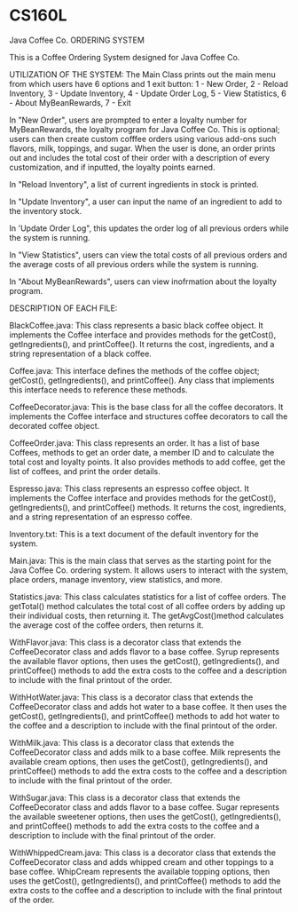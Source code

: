 # CS160L
Java Coffee Co. ORDERING SYSTEM

This is a Coffee Ordering System designed for Java Coffee Co. 

UTILIZATION OF THE SYSTEM:
The Main Class prints out the main menu from which users have 6 options and 1 exit button:
1 - New Order,
2 - Reload Inventory,
3 - Update Inventory,
4 - Update Order Log,
5 - View Statistics,
6 - About MyBeanRewards,
7 - Exit

In "New Order", users are prompted to enter a loyalty number for MyBeanRewards, the loyalty program for Java Coffee Co. This is optional;
users can then create custom cofffee orders using various add-ons such flavors, milk, toppings, and sugar. When the user is done, an order
prints out and includes the total cost of their order with a description of every customization, and if inputted, the loyalty points earned.

In "Reload Inventory", a list of current ingredients in stock is printed.

In "Update Inventory", a user can input the name of an ingredient to add to the inventory stock.

In 'Update Order Log", this updates the order log of all previous orders while the system is running.

In "View Statistics", users can view the total costs of all previous orders and the average costs of all previous orders while the system is running.

In "About MyBeanRewards", users can view inofrmation about the loyalty program.


DESCRIPTION OF EACH FILE:

BlackCoffee.java: This class represents a basic black coffee object. It implements the Coffee interface and provides methods for the getCost(), getIngredients(), and printCoffee().  It returns the cost, ingredients, and a string representation of a black coffee.


Coffee.java: This interface defines the methods of the coffee object; getCost(), getIngredients(), and printCoffee(). Any class that implements this interface needs to reference these methods.

CoffeeDecorator.java: This is the base class for all the coffee decorators. It implements the Coffee interface and structures coffee decorators to call the decorated coffee object.

CoffeeOrder.java: This class represents an order. It has a list of base Coffees, methods to get an order date, a member ID and to calculate the total cost and loyalty points. It also provides methods to add coffee, get the list of coffees, and print the order details.

Espresso.java: This class represents an espresso coffee object. It implements the Coffee interface and provides methods for the getCost(), getIngredients(), and printCoffee() methods. It returns the cost, ingredients, and a string representation of an espresso coffee.

Inventory.txt: This is a text document of the default inventory for the system.

Main.java: This is the main class that serves as the starting point for the Java Coffee Co. ordering system. It allows users to interact with the system, place orders, manage inventory, view statistics, and more. 

Statistics.java: This class calculates statistics for a list of coffee orders. The getTotal() method calculates the total cost of all coffee orders by adding up their individual costs, then returning it. The getAvgCost()method calculates the average cost of the coffee orders, then returns it.

WithFlavor.java: This class is a decorator class that extends the CoffeeDecorator class and adds flavor to a base coffee. Syrup represents the available flavor options, then uses the getCost(), getIngredients(), and printCoffee() methods to add the extra costs to the coffee and a description to include with the final printout of the order.

WithHotWater.java: This class is a decorator class that extends the CoffeeDecorator class and adds hot water to a base coffee. It then uses the getCost(), getIngredients(), and printCoffee() methods to add hot water to the coffee and a description to include with the final printout of the order.

WithMilk.java: This class is a decorator class that extends the CoffeeDecorator class and adds milk to a base coffee. Milk represents the available cream options, then uses the getCost(), getIngredients(), and printCoffee() methods to add the extra costs to the coffee and a description to include with the final printout of the order.

WithSugar.java: This class is a decorator class that extends the CoffeeDecorator class and adds flavor to a base coffee. Sugar represents the available sweetener options, then uses the getCost(), getIngredients(), and printCoffee() methods to add the extra costs to the coffee and a description to include with the final printout of the order.

WithWhippedCream.java: This class is a decorator class that extends the CoffeeDecorator class and adds whipped cream and other toppings to a base coffee. WhipCream represents the available topping options, then uses the getCost(), getIngredients(), and printCoffee() methods to add the extra costs to the coffee and a description to include with the final printout of the order.
